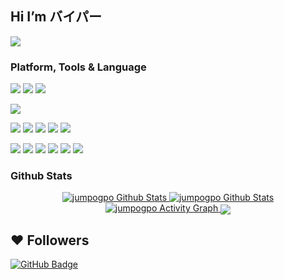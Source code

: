## Hi I’m バイパー

<p align="top">
    <a href="https://github.com/jumpogpo">
        <img src="https://count.getloli.com/get/@jumpogpo?theme=rule34">
    </a>
</p>

<!-- TODO: Make technologies links takes you to repositories -->
### Platform, Tools & Language

[![](https://img.shields.io/badge/macOS-Air%20M2%2013.6-292e33?style=flat-square&logo=apple&logoColor=ffffff)](https://www.apple.com/macos/big-sur/)
[![](https://img.shields.io/badge/Windows-10-4e9eee?style=flat-square&logo=windows&logoColor=ffffff)](https://www.microsoft.com/windows/windows-10)
[![](https://img.shields.io/badge/IDE-Visual%20Studio%20Code-blue?style=flat-square&logo=visual-studio-code&logoColor=ffffff)](https://code.visualstudio.com/)

[![](https://img.shields.io/badge/iPhone-13%20ProMax-999999?style=flat-square&logo=apple&logoColor=ffffff)](https://www.apple.com/)

[![](https://img.shields.io/badge/-TypeScript-007acc?style=flat-square&logo=typescript&logoColor=white)](https://www.typescriptlang.org/)
[![](https://img.shields.io/badge/Python-306998?style=flat-square&logo=python&logoColor=ffffff)](https://www.python.org/)
[![](https://img.shields.io/badge/Lua-00007D?style=flat-square&logo=lua&logoColor=ffffff)](https://www.lua.org/)
[![](https://img.shields.io/badge/-JavaScript-f7e018?style=flat-square&logo=javascript&logoColor=white)](https://www.ecma-international.org/)
[![](https://img.shields.io/badge/-Node.js-43853d?style=flat-square&logo=node.js&logoColor=ffffff)](https://nodejs.org/)

[![](https://img.shields.io/badge/Nestjs-303030?style=flat-square&logo=Nestjs&logoColor=f5004a)](https://nestjs.com/)
[![](https://img.shields.io/badge/MySQL-00758f?style=flat-square&logo=mysql&logoColor=ffffff)](https://www.mysql.com/)
[![](https://img.shields.io/badge/-MongoDB-47a248?style=flat-square&logo=mongodb&logoColor=ffffff)](https://www.mongodb.com/)
[![](https://img.shields.io/badge/-NPM-cb3837?style=flat-square&logo=npm&logoColor=ffffff)](https://npmjs.com/)
[![](https://img.shields.io/badge/-Git-f05032?style=flat-square&logo=git&logoColor=ffffff)](https://git-scm.com/)
[![](https://img.shields.io/badge/-Linux-fcc624?style=flat-square&logo=linux&logoColor=ffffff)](https://www.linuxfoundation.org/)

### Github Stats

<p align="center">
    <a href="https://github.com/jumpogpo/">
        <img alt="jumpogpo Github Stats" src="https://github-readme-stats.vercel.app/api?username=jumpogpo&show_icons=true&theme=dark"/>
    </a>
    <a href="https://github.com/jumpogpo/">
        <img alt="jumpogpo Github Stats" src="https://github-readme-stats.vercel.app/api/top-langs/?username=jumpogpo&langs_count=100&theme=dark"/>
    </a>
    <a href="https://github.com/jumpogpo/">
        <img alt="jumpogpo Activity Graph" src="https://activity-graph.herokuapp.com/graph?username=jumpogpo&bg_color=0000&color=b5b5b5&line=ffffff&point=78fe96&hide_border=true&theme=dark"/>
    </a>
    <img align="center" src="https://discord.c99.nl/widget/theme-3/432049960012349450.png"><br>
</p>

## ❤ Followers
<!-- <a href="https://github.com/jumpogpo/">
    ## <img src="https://komarev.com/ghpvc/?username=jumpogpo">
## </a> -->
<a href="https://github.com/jumpogpo/">
    <img src="https://img.shields.io/github/followers/jumpogpo?label=Followers&style=social" alt="GitHub Badge">
</a>
